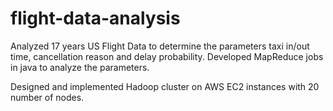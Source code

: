 # flight-data-analysis
Analyzed 17 years US Flight Data to determine the parameters taxi in/out time, cancellation reason and delay probability. Developed MapReduce jobs in java to analyze the parameters.

Designed and implemented Hadoop cluster on AWS EC2 instances with 20 number of nodes.
